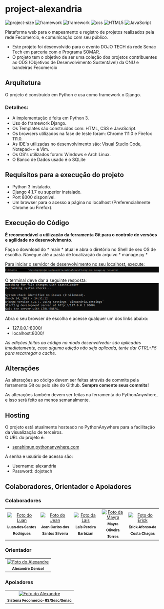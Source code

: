 # project-alexandria

![project-size](https://img.shields.io/github/repo-size/Luansr01/project-alexandria?style=flat-square)
![framework](https://img.shields.io/badge/Framework-Django-brightgreen?style=flat-square)
![framework](https://img.shields.io/badge/Py-thon-yellow?style=flat-square&labelColor=blue)
![css](https://img.shields.io/badge/-CSS-blue?style=flat-square)
![HTML5](https://img.shields.io/badge/-HTML5-orange?style=flat-square)
![JavaScript](https://img.shields.io/badge/-JS-yellow?style=flat-square)

Plataforma web para o mapeamento e registro de projetos realizados pela rede Fecomercio, e comunicação com seu público.

* Este projeto foi desenvolvido para o evento DOJO TECH da rede Senac Tech em parceria com o Programa SOMAR.
* O projeto tem o objetivo de ser uma coleção dos projetos contribuentes ao ODS (Objetivos de Desenvolvimento Sustentável) da ONU e bandeiras Fecomercio


## Arquitetura

O projeto é construido em Python e usa como framework o Django.

### Detalhes:

* A implementação é feita em Python 3.
* Uso do framework Django.
* Os Templates são construidos com: HTML, CSS e JavaScript.
* Os browsers utilizados na fase de teste foram: Chrome 111.0 e Firefox 111.0.
* As IDE's utilizadas no desenvolvimento são: Visual Studio Code, Notepad++ e Vim.
* Os OS's utilizados foram: Windows e Arch Linux.
* O Banco de Dados usado é o SQLite

## Requisitos para a execução do projeto

* Python 3 instalado.
* Django 4.1.7 ou superior instalado.
* Port 8000 disponível.
* Um browser para o acesso a página no localhost (Preferencialmente Chrome ou Firefox).

## Execução do Código

**É recomendável a utilização da ferramenta Git para o controle de versões e agilidade no desenvolvimento.**

Faça o download do * main * atual e abra o diretório no Shell de seu OS de escolha.
Navegue até a pasta de localização do arquivo * manage.py *

Para iniciar o servidor de desenvolvimento no seu localhost, execute:
<br><img src="command.png" alt="python manage.py runserver">

O terminal deve dar a seguinte resposta:
<br><img src="example.png" alt="example"><br>

Abra o seu browser de escolha e acesse qualquer um dos links abaixo:
* 127.0.0.1:8000/
* localhost:8000/

*As edições feitas ao código no modo desenvolvedor são aplicadas imediatamente, caso alguma edição não seja aplicada, tente dar CTRL+F5 para recarregar o cache.*

## Alterações

As alterações ao código devem ser feitas através de commits pela ferramenta Git ou pelo site do Github.
**Sempre comente seus commits!**

As alterações também devem ser feitas na ferramenta do PythonAnywhere, e isso será feito ao menos semanalmente.

## Hosting

O projeto está atualmente hosteado no PythonAnywhere para a facilitação da visualização de terceiros. <br>
O URL do projeto é:
* <a href="http://senshimun.pythonanywhere.com/">senshimun.pythonanywhere.com</a>

A senha e usuário de acesso são:

* Username: alexandria
* Password: dojotech

## Colaboradores, Orientador e Apoiadores

### Colaboradores

<table>
  <tr>
    <td align="center">
      <a href="#">
        <img src="https://avatars.githubusercontent.com/u/113078036?v=4" width="100px;" alt="Foto do Luan"/><br>
        <sub>
          <b>Luan dos Santos Rodrigues</b>
        </sub>
      </a>
    </td>
    <td align="center">
      <a href="#">
        <img src="https://avatars.githubusercontent.com/u/128070916?v=4" width="100px;" alt="Foto do Jean"/><br>
        <sub>
          <b>Jean Carlos dos Santos Silveira</b>
        </sub>
      </a>
    </td>
    <td align="center">
      <a href="#">
        <img src="https://avatars.githubusercontent.com/u/128085739?v=4" width="100px;" alt="Foto da Laís"/><br>
        <sub>
          <b>Laís Pereira Barbizan</b>
        </sub>
      </a>
    </td>
        <td align="center">
      <a href="#">
        <img src="https://avatars.githubusercontent.com/u/128161346?v=4" width="100px;" alt="Foto da Mayra"/><br>
        <sub>
          <b>Mayra Oliveira Torres</b>
        </sub>
      </a>
    </td>
        <td align="center">
      <a href="#">
        <img src="https://avatars.githubusercontent.com/u/36458464?v=4" width="100px;" alt="Foto do Erick"/><br>
        <sub>
          <b>Erick Afonso da Costa Chagas</b>
        </sub>
      </a>
    </td>
  </tr>
</table>

### Orientador

<table>
  <tr>
        <td align="center">
      <a href="#">
        <img src="https://media.licdn.com/dms/image/C4D03AQGQgfToKuWo-g/profile-displayphoto-shrink_400_400/0/1668117493587?e=1684972800&v=beta&t=wPUs15Hy78MlJ2rDnRaeG3lwQgyfEWDefqjWTcecjZI" width="100px;" alt="Foto do Alexandre"/><br>
        <sub>
          <b>Alexandre Denicol</b>
        </sub>
      </a>
    </td>
  </tr>
</table>

### Apoiadores

<table>
  <tr>
        <td align="center">
      <a href="#">
        <img src="https://www.fecomercio-rs.org.br/assets/layout/images/logo_fecomercio.png" width="200px;" alt="Foto do Alexandre"/><br>
        <sub>
          <b>Sistema Fecomercio-RS/Sesc/Senac</b>
        </sub>
      </a>
    </td>
  </tr>
</table>
